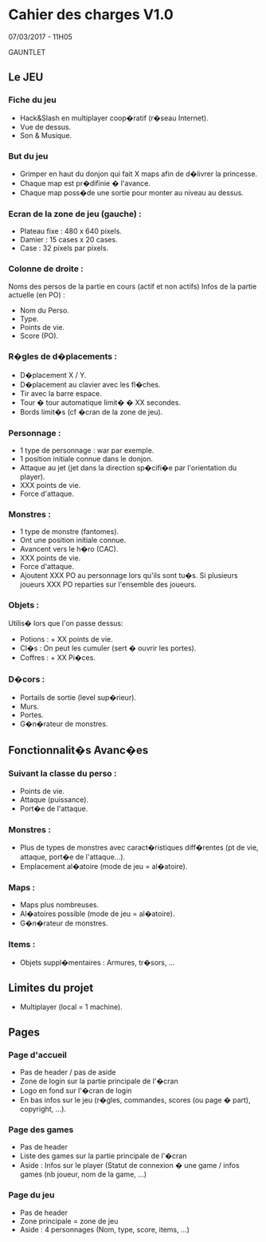 # Cahier des charges V1.0
07/03/2017 - 11H05

GAUNTLET

## Le JEU

### Fiche du jeu
- Hack&Slash en multiplayer coop�ratif (r�seau Internet).
- Vue de dessus.
- Son & Musique.

### But du jeu 
- Grimper en haut du donjon qui fait X maps afin de d�livrer la princesse.
- Chaque map est pr�difinie � l'avance.
- Chaque map poss�de une sortie pour monter au niveau au dessus.

### Ecran de la zone de jeu (gauche) : 
- Plateau fixe : 480 x 640 pixels.
- Damier : 15 cases x 20 cases.
- Case : 32 pixels par pixels.

### Colonne de droite : 
Noms des persos de la partie en cours (actif et non actifs)
Infos de la partie actuelle (en PO) :
- Nom du Perso.
- Type.
- Points de vie.
- Score (PO).

### R�gles de d�placements :
- D�placement X / Y.
- D�placement au clavier avec les fl�ches.
- Tir avec la barre espace.
- Tour � tour automatique limit� � XX secondes.
- Bords limit�s (cf �cran de la zone de jeu).

### Personnage :
- 1 type de personnage : war par exemple.
- 1 position initiale connue dans le donjon.
- Attaque au jet (jet dans la direction sp�cifi�e par l'orientation du player).
- XXX points de vie.
- Force d'attaque.

### Monstres :
- 1 type de monstre (fantomes).
- Ont une position initiale connue.
- Avancent vers le h�ro (CAC).
- XXX points de vie.
- Force d'attaque.
- Ajoutent XXX PO au personnage lors qu'ils sont tu�s. Si plusieurs joueurs XXX PO reparties sur l'ensemble des joueurs.

### Objets :
Utilis� lors que l'on passe dessus:
- Potions : + XX points de vie.
- Cl�s : On peut les cumuler (sert � ouvrir les portes).
- Coffres : + XX Pi�ces.

### D�cors :
- Portails de sortie (level sup�rieur).
- Murs.
- Portes.
- G�n�rateur de monstres.

## Fonctionnalit�s Avanc�es
### Suivant la classe du perso :
- Points de vie.
- Attaque (puissance).
- Port�e de l'attaque.

### Monstres :
- Plus de types de monstres avec caract�ristiques diff�rentes (pt de vie, attaque, port�e de l'attaque...).
- Emplacement al�atoire (mode de jeu = al�atoire).

### Maps :
- Maps plus nombreuses.
- Al�atoires possible (mode de jeu = al�atoire).
- G�n�rateur de monstres.

### Items :
- Objets suppl�mentaires : Armures, tr�sors, ...

## Limites du projet
- Multiplayer (local = 1 machine).

## Pages

### Page d'accueil
- Pas de header / pas de aside
- Zone de login sur la partie principale de l'�cran
- Logo en fond sur l'�cran de login
- En bas infos sur le jeu (r�gles, commandes, scores (ou page � part), copyright, ...).

### Page des games
- Pas de header
- Liste des games sur la partie principale de l'�cran
- Aside :  Infos sur le player (Statut de connexion � une game / infos games (nb joueur, nom de la game, ...)

### Page du jeu
- Pas de header
- Zone principale = zone de jeu
- Aside : 4 personnages (Nom, type, score, items, ...)
